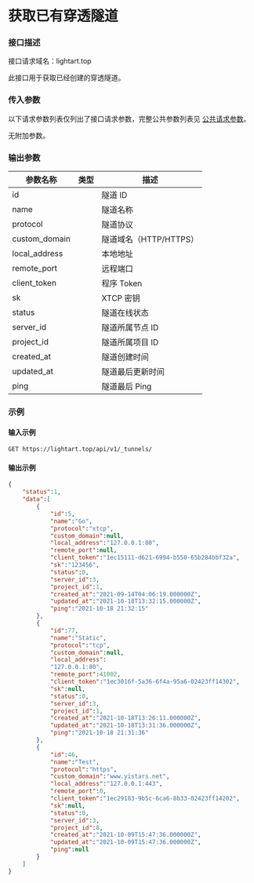 # 获取已有穿透隧道

### 接口描述

接口请求域名：lightart.top

此接口用于获取已经创建的穿透隧道。

### 传入参数

以下请求参数列表仅列出了接口请求参数，完整公共参数列表见 [公共请求参数](../gong-gong-qing-qiu-can-shu.md)。

无附加参数。

### 输出参数

<table><thead><tr><th>参数名称</th><th data-type="select">类型</th><th>描述</th></tr></thead><tbody><tr><td>id</td><td></td><td>隧道 ID</td></tr><tr><td>name</td><td></td><td>隧道名称</td></tr><tr><td>protocol</td><td></td><td>隧道协议</td></tr><tr><td>custom_domain</td><td></td><td>隧道域名（HTTP/HTTPS）</td></tr><tr><td>local_address</td><td></td><td>本地地址</td></tr><tr><td>remote_port</td><td></td><td>远程端口</td></tr><tr><td>client_token</td><td></td><td>程序 Token</td></tr><tr><td>sk</td><td></td><td>XTCP 密钥</td></tr><tr><td>status</td><td></td><td>隧道在线状态</td></tr><tr><td>server_id</td><td></td><td>隧道所属节点 ID</td></tr><tr><td>project_id</td><td></td><td>隧道所属项目 ID</td></tr><tr><td>created_at</td><td></td><td>隧道创建时间</td></tr><tr><td>updated_at</td><td></td><td>隧道最后更新时间</td></tr><tr><td>ping</td><td></td><td>隧道最后 Ping</td></tr></tbody></table>

### 示例

#### 输入示例

```
GET https://lightart.top/api/v1/_tunnels/
```

#### 输出示例

```json
{
    "status":1,
    "data":[
        {
            "id":5,
            "name":"Go",
            "protocol":"xtcp",
            "custom_domain":null,
            "local_address":"127.0.0.1:80",
            "remote_port":null,
            "client_token":"1ec15111-d621-6994-b550-65b284bbf32a",
            "sk":"123456",
            "status":0,
            "server_id":3,
            "project_id":1,
            "created_at":"2021-09-14T04:06:19.000000Z",
            "updated_at":"2021-10-18T13:32:15.000000Z",
            "ping":"2021-10-18 21:32:15"
        },
        {
            "id":77,
            "name":"Static",
            "protocol":"tcp",
            "custom_domain":null,
            "local_address":
            "127.0.0.1:80",
            "remote_port":41002,
            "client_token":"1ec3016f-5a36-6f4a-95a6-02423ff14302",
            "sk":null,
            "status":0,
            "server_id":3,
            "project_id":1,
            "created_at":"2021-10-18T13:26:11.000000Z",
            "updated_at":"2021-10-18T13:31:36.000000Z",
            "ping":"2021-10-18 21:31:36"
        },
        {
            "id":46,
            "name":"Test",
            "protocol":"https",
            "custom_domain":"www.yistars.net",
            "local_address":"127.0.0.1:443",
            "remote_port":0,
            "client_token":"1ec29183-9b5c-6ca6-8b33-02423ff14202",
            "sk":null,
            "status":0,
            "server_id":3,
            "project_id":8,
            "created_at":"2021-10-09T15:47:36.000000Z",
            "updated_at":"2021-10-09T15:47:36.000000Z",
            "ping":null
        }
    ]
}
```
